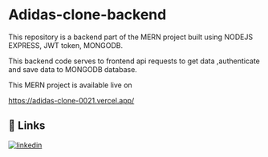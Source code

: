 
# Adidas-clone-backend

This repository is a backend part of the MERN project built using NODEJS EXPRESS, JWT token, MONGODB.

This backend code serves to frontend api requests to get data ,authenticate and save data to MONGODB database.

This MERN project is available live on

https://adidas-clone-0021.vercel.app/



## 🔗 Links

[![linkedin](https://img.shields.io/badge/linkedin-0A66C2?style=for-the-badge&logo=linkedin&logoColor=white)](https://www.linkedin.com/in/vikaspatil0021)

